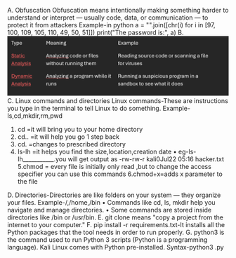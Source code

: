 A.	Obfuscation
Obfuscation means intentionally making something harder to understand or interpret — usually code, data, or communication — to protect it from attackers
Example-in python
a = "".join([chr(i) for i in [97, 100, 109, 105, 110, 49, 50, 51]])
print("The password is:", a)
B.	
![image alt](https://github.com/MichelleDevasia/EthicalHacking-MyNotes/blob/3edc4e7c366732b0f3a99b298e121d1c666727fc/image.png)
C.	Linux commands and directories
Linux commands-These are instructions you type in the terminal to tell Linux to do something.
Example-ls,cd,mkdir,rm,pwd
1.	cd =it will bring you to your home directory
2.	cd.. =it will help you go 1 step back
3.	cd. =changes to prescribed directory
4.	ls-lh =it helps you find the size,location,creation date 
•	eg-ls-lh___________.you will get output as -rw-rw-r kali0Jul22 05:16 hacker.txt
        5.chmod = every file is initially only read ,but to change the access specifier you can use this commands
         6.chmod+x=adds x parameter to the file
 
D.	Directories-Directories are like folders on your system — they organize your files.
Example-/,/home,/bin
•	Commands like cd, ls, mkdir help you navigate and manage directories.
•	Some commands are stored inside directories like /bin or /usr/bin.
E.	git clone means "copy a project from the internet to your computer."
F.	pip install -r requirements.txt-It installs all the Python packages that the tool needs in order to run properly.
G.	python3 is the command used to run Python 3 scripts (Python is a programming language). Kali Linux comes with Python pre-installed.
Syntax-python3 <filename>.py



